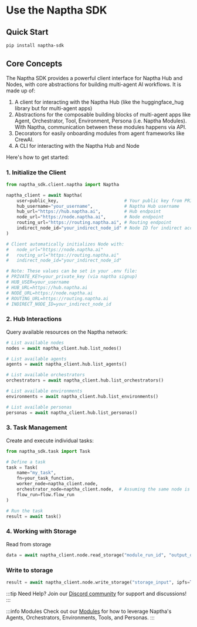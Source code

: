 # Use the Naptha SDK

## Quick Start
```bash
pip install naptha-sdk
```

## Core Concepts
The Naptha SDK provides a powerful client interface for Naptha Hub and Nodes, with core abstractions for building multi-agent AI workflows. It is made up of:

1. A client for interacting with the Naptha Hub (like the huggingface_hug library but for multi-agent apps)
2. Abstractions for the composable building blocks of multi-agent apps like Agent, Orchestrator, Tool, Environment, Persona (i.e. Naptha Modules). With Naptha, communication between these modules happens via API.
3. Decorators for easily onboarding modules from agent frameworks like CrewAI.
3. A CLI for interacting with the Naptha Hub and Node

Here's how to get started:

### 1. Initialize the Client
```python
from naptha_sdk.client.naptha import Naptha

naptha_client = await Naptha(
    user=public_key,                         # Your public key from PRIVATE_KEY env var
    hub_username="your_username",            # Naptha Hub username
    hub_url="https://hub.naptha.ai",         # Hub endpoint
    node_url="https://node.naptha.ai",       # Node endpoint
    routing_url="https://routing.naptha.ai", # Routing endpoint
    indirect_node_id="your_indirect_node_id" # Node ID for indirect access
)

# Client automatically initializes Node with:
#   node_url="https://node.naptha.ai"
#   routing_url="https://routing.naptha.ai"
#   indirect_node_id="your_indirect_node_id"

# Note: These values can be set in your .env file:
# PRIVATE_KEY=your_private_key (via naptha signup)
# HUB_USER=your_username
# HUB_URL=https://hub.naptha.ai
# NODE_URL=https://node.naptha.ai
# ROUTING_URL=https://routing.naptha.ai
# INDIRECT_NODE_ID=your_indirect_node_id
```

### 2. Hub Interactions
Query available resources on the Naptha network:
```python
# List available nodes
nodes = await naptha_client.hub.list_nodes()

# List available agents
agents = await naptha_client.hub.list_agents()

# List available orchestrators 
orchestrators = await naptha_client.hub.list_orchestrators()

# List available environments
environments = await naptha_client.hub.list_environments()

# List available personas
personas = await naptha_client.hub.list_personas()
```

<!-- ### 3. Create and Run Workflows
Build decentralized workflows using the Flow API:
```python
from naptha_sdk.flows import Flow

# Initialize your workflow
flow = Flow(
    name="my_flow",
    user_id=naptha_client.user['id'],
    worker_nodes=[naptha_client.node],
    module_params={"param1": "value1", "param2": "value2"}
)

# Execute the workflow
result = await flow.run()
``` -->

### 3. Task Management
Create and execute individual tasks:
```python
from naptha_sdk.task import Task

# Define a task
task = Task(
    name="my_task",
    fn=your_task_function,
    worker_node=naptha_client.node,
    orchestrator_node=naptha_client.node,  # Assuming the same node is used for orchestration
    flow_run=flow.flow_run
)

# Run the task
result = await task()
```

<!-- ### 5. Service Management
```python
# Check your available credits
credits = naptha_client.services.show_credits()

# List available services
services = naptha_client.services.list_services()

# Get service details
service_url = naptha_client.services.get_service_url("service_did")
service_details = naptha_client.services.get_service_details("service_did")
``` -->

### 4. Working with Storage
Read from storage
```python
data = await naptha_client.node.read_storage("module_run_id", "output_dir", ipfs=True)
```

### Write to storage
```python
result = await naptha_client.node.write_storage("storage_input", ipfs=True, publish_to_ipns=False)
```

:::tip Need Help?
Join our [Discord community](https://naptha.ai/naptha-community) for support and discussions!
:::

:::info Modules
Check out our [Modules](/NapthaModules/overview) for how to leverage Naptha's Agents, Orchestrators, Environments, Tools, and Personas.
:::
